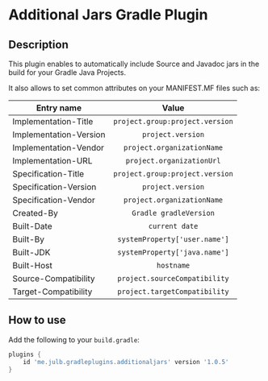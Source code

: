 # Additional Jars Gradle Plugin

## Description

This plugin enables to automatically include Source and Javadoc jars in the build for your Gradle Java Projects.

It also allows to set common attributes on your MANIFEST.MF files such as:

| Entry name             |              Value              |
| ---------------------- | :-----------------------------: |
| Implementation-Title   | `project.group:project.version` |
| Implementation-Version |        `project.version`        |
| Implementation-Vendor  |   `project.organizationName`    |
| Implementation-URL     |    `project.organizationUrl`    |
| Specification-Title    | `project.group:project.version` |
| Specification-Version  |        `project.version`        |
| Specification-Vendor   |   `project.organizationName`    |
| Created-By             |     `Gradle gradleVersion`      |
| Built-Date             |         `current date`          |
| Built-By               |  `systemProperty['user.name']`  |
| Built-JDK              |  `systemProperty['java.name']`  |
| Built-Host             |           `hostname`            |
| Source-Compatibility   |  `project.sourceCompatibility`  |
| Target-Compatibility   |  `project.targetCompatibility`  |

## How to use

Add the following to your `build.gradle`:

```groovy
plugins {
    id 'me.julb.gradleplugins.additionaljars' version '1.0.5'
}
```
